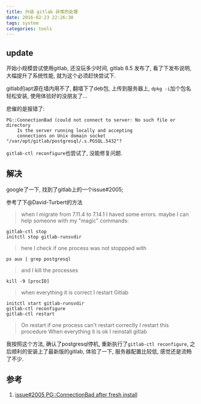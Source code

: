 ```yaml
---
title: 升级 gitlab 异常的处理
date: 2016-02-23 22:26:30
tags: system
categories: tools
---
```


## update

开始小规模尝试使用gitlab, 还没玩多少时间, gitlab 8.5 发布了, 看了下发布说明, 大幅提升了系统性能, 就为这个必须赶快尝试下.

gitlab的apt源在墙内用不了, 翻墙下了deb包, 上传到服务器上, `dpkg -i`加个包名轻松安装, 使用体验好的没朋友了...

<!--more-->

悲催的是报错了:
```
PG::ConnectionBad (could not connect to server: No such file or directory
    Is the server running locally and accepting
    connections on Unix domain socket "/var/opt/gitlab/postgresql/.s.PGSQL.5432"?
```
`gitlab-ctl reconfigure`也尝试了, 没能修复问题.

## 解决

google了一下, 找到了gitlab上的一个issue#2005;

参考了下@David-Turbert的方法

> when I migrate from 7.11.4 to 7.14.1 I haved some errors. maybe I can help someone with my "magic" commands:
>
```
gitlab-ctl stop
initctl stop gitlab-runsvdir
```
> here I check if one process was not stoppped with
>
```
ps aux | grep postgresql
```
> and I kill the processes
>
```
kill -9 [procID]
```
> when everything it is correct I restart Gitlab
>
```
initctl start gitlab-runsvdir
gitlab-ctl reconfigure
gitlab-ctl restart
```
> On restart if one process can't restart correctly I restart this procedure
When everything it is ok I reinstall gitlab

我按照这个方法, 确认了postgresql停机, 重新执行了`gitlab-ctl reconfigure`, 之后顺利的安装上了最新版的gitlab, 体验了一下, 服务器配置比较低, 感觉还是流畅了不少.

## 参考
1. [issue#2005 PG::ConnectionBad after fresh install](https://gitlab.com/gitlab-org/gitlab-ce/issues/2005)

